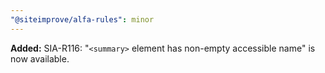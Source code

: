 ```yaml
---
"@siteimprove/alfa-rules": minor
---
```


**Added:** SIA-R116: "`<summary>` element has non-empty accessible name" is now available.
